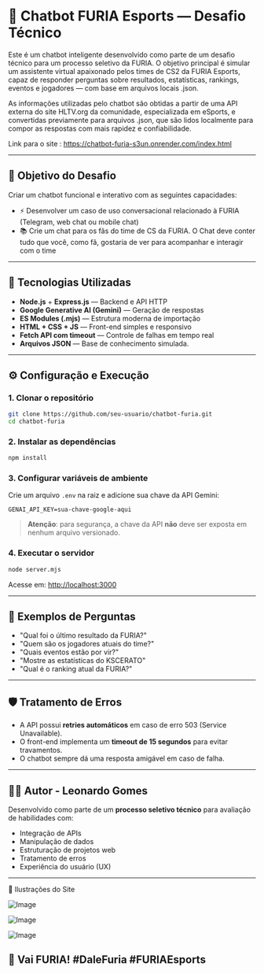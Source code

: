 ﻿# 🤖 Chatbot FURIA Esports — Desafio Técnico

Este é um chatbot inteligente desenvolvido como parte de um desafio técnico para um processo seletivo da FURIA. O objetivo principal é simular um assistente virtual apaixonado pelos times de CS2 da FURIA Esports, capaz de responder perguntas sobre resultados, estatísticas, rankings, eventos e jogadores — com base em arquivos locais .json.

As informações utilizadas pelo chatbot são obtidas a partir de uma API externa do site HLTV.org da comunidade, especializada em eSports, e convertidas previamente para arquivos .json, que são lidos localmente para compor as respostas com mais rapidez e confiabilidade.

Link para o site : https://chatbot-furia-s3un.onrender.com/index.html

---

## 🧠 Objetivo do Desafio

Criar um chatbot funcional e interativo com as seguintes capacidades:

- ⚡ Desenvolver um caso de uso conversacional relacionado à FURIA (Telegram, web chat ou mobile chat)
- 📚 Crie um chat para os fãs do time de CS da FURIA. O Chat deve conter tudo que você, como fã, gostaria de ver para acompanhar e interagir com o time

---

## 🚀 Tecnologias Utilizadas

- **Node.js** + **Express.js** — Backend e API HTTP
- **Google Generative AI (Gemini)** — Geração de respostas
- **ES Modules (.mjs)** — Estrutura moderna de importação
- **HTML + CSS + JS** — Front-end simples e responsivo
- **Fetch API com timeout** — Controle de falhas em tempo real
- **Arquivos JSON** — Base de conhecimento simulada.

---



## ⚙️ Configuração e Execução

### 1. Clonar o repositório
```bash
git clone https://github.com/seu-usuario/chatbot-furia.git
cd chatbot-furia
```

### 2. Instalar as dependências
```bash
npm install
```

### 3. Configurar variáveis de ambiente
Crie um arquivo `.env` na raiz e adicione sua chave da API Gemini:

```
GENAI_API_KEY=sua-chave-google-aqui
```

> **Atenção**: para segurança, a chave da API **não** deve ser exposta em nenhum arquivo versionado.

### 4. Executar o servidor
```bash
node server.mjs
```

Acesse em: [http://localhost:3000](http://localhost:3000)

---

## 💬 Exemplos de Perguntas

- "Qual foi o último resultado da FURIA?"
- "Quem são os jogadores atuais do time?"
- "Quais eventos estão por vir?"
- "Mostre as estatísticas do KSCERATO"
- "Qual é o ranking atual da FURIA?"

---

## 🛡️ Tratamento de Erros

- A API possui **retries automáticos** em caso de erro 503 (Service Unavailable).
- O front-end implementa um **timeout de 15 segundos** para evitar travamentos.
- O chatbot sempre dá uma resposta amigável em caso de falha.

---



## 👨‍💻 Autor - Leonardo Gomes

Desenvolvido como parte de um **processo seletivo técnico** para avaliação de habilidades com:

- Integração de APIs
- Manipulação de dados
- Estruturação de projetos web
- Tratamento de erros
- Experiência do usuário (UX)

---
📸 Ilustrações do Site

![Image](https://github.com/user-attachments/assets/a94c7b14-4dfa-4ab7-9a25-4652baec31ec)

![Image](https://github.com/user-attachments/assets/b2d36a43-2448-4b8e-b7af-f903f91bd39b)

![Image](https://github.com/user-attachments/assets/69ff974a-858e-4286-b785-09dcc2e5121e)

## 🐾 Vai FURIA! #DaleFuria #FURIAEsports

